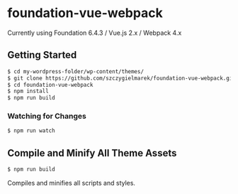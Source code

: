 # foundation-vue-webpack
Currently using Foundation 6.4.3 / Vue.js 2.x / Webpack 4.x

## Getting Started  
```bash
$ cd my-wordpress-folder/wp-content/themes/
$ git clone https://github.com/szczygielmarek/foundation-vue-webpack.git
$ cd foundation-vue-webpack
$ npm install
$ npm run build
```

### Watching for Changes
```bash
$ npm run watch
```

## Compile and Minify All Theme Assets
```bash
$ npm run build
```
Compiles and minifies all scripts and styles.

